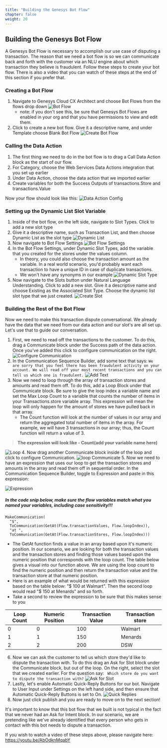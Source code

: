 ```yaml
---
title: "Building the Genesys Bot Flow"
chapter: false
weight: 20
---
```


## Building the Genesys Bot Flow
A Genesys Bot Flow is necessary to accomplish our use case of disputing a transaction. The reason that we need a bot flow is so we can communicate back and forth with the customer via an NLU engine about which transaction they believe is fraudulent. Follow these steps to create your bot flow. There is also a video that you can watch of these steps at the end of this section if you prefer that. 

### Creating a Bot Flow

1. Navigate to Genesys Cloud CX Architect and choose Bot Flows from the flows drop down
![Bot Flow](/images/botFlow.jpg)
    - note: if you don't see this, be sure that Genesys Bot Flows are enabled in your org and that you have permissions to view and edit them.
2. Click to create a new bot flow. Give it a descriptive name, and under Template choose Blank Bot Flow
![Create Bot Flow](/images/createBotFlow.jpg)

### Calling the Data Action
1. The first thing we need to do in the bot flow is to drag a Call Data Action block as the start of our flow. 
2. For Category, choose the Web Services Data Actions integration that you set up earlier
3. Under Data Action, choose the data action that we imported earlier 
4. Create variables for both the Success Outputs of transactions.Store and transactions.Value

Now your flow should look like this:
![Data Action Config](/images/dataActionConfig.jpg)

### Setting up the Dynamic List Slot Variable
1. Inside of the bot flow, on the left side, navigate to Slot Types. Click to add a new slot type
2. Give it a descriptive name, such as Transaction List, and then choose Dynamic List as the slot type
![Dynamic List](/images/dynamicList.jpg)
3. Now navigate to Bot Flow Settings
![Bot Flow Settings](/images/botFlowSettings.jpg)
4. In the Bot Flow Settings, under Dynamic Slot Types, add the variable that you created for the stores under the values column.
    - In theory, you could also choose the transaction amount as the variable. In a real world scenario, you'd probably want each transaction to have a unique ID in case of duplicate transactions.
    - We won't have any synonyms in our example
    ![Dynamic Slot Type](/images/dynamicSlotType.jpg)
5. Now navigate to the Slots button under Natural Language Understanding. Click to add a new slot. Give it a descriptive name and choose Existing as the Associated Slot Type. Choose the dynamic list slot type that we just created.
![Create Slot](/images/createSlot.jpg)

### Building the Rest of the Bot Flow
Now we need to make this transaction dispute conversational. We already have the data that we need from our data action and our slot's are all set up. Let's use that to guide our conversation.
1. First, we need to read off the transactions to the customer. To do this, drag a Communicate block under the Success path of the data action. Once you've added this click to configure communication on the right.
![Configure Communication](/images/configureCommunication.jpg)
2. In the Communication Sequence Builder, add some text that says:
```We are sorry that you feel there has been fraudulent activity on your account. We will read off your most recent transactions and you can tell us which one is fraudulent.```
![Add Text](/images/addText.jpg)
3. Now we need to loop through the array of transaction stores and amounts and read them off. To do this, add a Loop Block under that Communicate block. Be sure to give the loop index a variable name and set the Max Loop Count to a variable that counts the number of items in your Transactions.store variable array. This expression will mean the loop will only happen for the amount of stores we have pulled back in that array.
    - The Count function will look at the number of values in our array and return the aggregated total number of items in the array. For example, we will have 3 transactions in our array; thus, the Count function will return a value of 3.

> **The expression will look like - Count(add your variable name here)**

![Loop](/images/loop.jpg)
4. Now drag another Communicate block inside of the loop and click to configure Communication.
![loop Communicate](/images/loopCommunicate.jpg)
5. Now we need to have an expression that uses our loop to get the transaction stores and amounts in the array and read them off in sequential order. In the Communication Sequence Builder, toggle to Expression and paste in this expression: 

![Expression](/images/expression.jpg)

##### **In the code snip below, make sure the flow variables match what you named your variables, including case sensitivity!!!**

```
MakeCommunication(
  "$", 
  ToCommunication(GetAt(Flow.transactionValues, Flow.loopIndex)), 
  "at ", 
  ToCommunication(GetAt(Flow.transactionStores, Flow.loopIndex)))
```
  - The GetAt function finds a value in an array based upon it's numeric position. In our scenario, we are looking for both the transaction values and the transaction stores and finding those values based upon the numeric position that corresponds with the loop count. The table below gives a visual into our function above. We are using the loop count to find the numeric position and then return the transaction value and the transaction store at that numeric position.
  - Here is an example of what would be returned with this expression based on the table below: "$ 100 at Walmart". Then the second loop would read "$ 150 at Menards" and so forth.
  - Take a second to review the expression to be sure that this makes sense to you

  |Loop Count | Numeric Position | Transaction Value | Transaction store |
  | --- | --- | --- | --- |
  |0 | 0 | 100 | Walmart|
  |1 | 1 | 150 | Menards |
  |2 | 2| 200 | DSW |



6. Now we can ask the customer to tell us which store they'd like to dispute the transaction with. To do this drag an Ask for Slot block under the Communicate block, but out of the loop. On the right, select the slot that we created earlier. For the question say:
``` Which store do you want to dispute the transaction with?```
![Ask for Slot](/images/askForSlot.jpg)
7. Lastly, let's enable Automatic Quick-Reply Buttons for our bot. Navigate to User Input under Settings on the left hand side, and then ensure that Automatic Quick-Reply Buttons is set to On.
![Quick Replies](/images/quickReplies.jpg)
8. Now just click publish and you are ready to move on to the next section! 

It's important to know that this bot flow that we built is not typical in the fact that we never had an Ask for Intent block. In our scenario, we are pretending like we've already identified that every person who gets in contact with this bot needs to dispute a transaction.

If you wish to watch a video of these steps above, please navigate here: https://youtu.be/AbOdknMqabY



